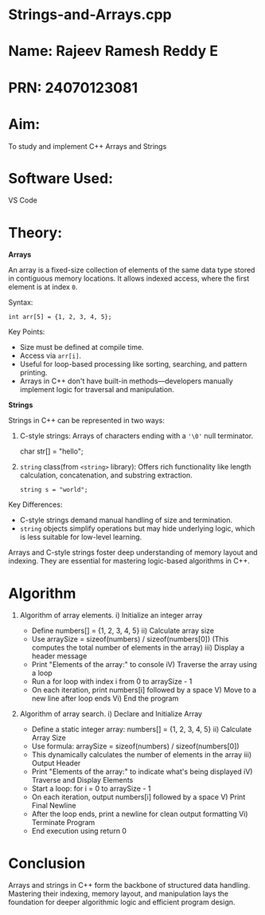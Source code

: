 # Strings-and-Arrays.cpp
# Name: Rajeev Ramesh Reddy E
# PRN: 24070123081

# Aim: 
To study and implement C++ Arrays and Strings

# Software Used: 
VS Code

# Theory: 

**Arrays**

An array is a fixed-size collection of elements of the same data type stored in contiguous memory locations. It allows indexed access, where the first element is at index `0`.

Syntax:

    int arr[5] = {1, 2, 3, 4, 5};


Key Points:
- Size must be defined at compile time.
- Access via `arr[i]`.
- Useful for loop-based processing like sorting, searching, and pattern printing.
- Arrays in C++ don't have built-in methods—developers manually implement logic for traversal and manipulation.

**Strings**

Strings in C++ can be represented in two ways:  
1. C-style strings: Arrays of characters ending with a `'\0'` null terminator.
   
   char str[] = "hello";
  
2. `string` class(from `<string>` library): Offers rich functionality like length calculation, concatenation, and substring extraction.
   
       string s = "world";


Key Differences:
- C-style strings demand manual handling of size and termination.
- `string` objects simplify operations but may hide underlying logic, which is less suitable for low-level learning.

Arrays and C-style strings foster deep understanding of memory layout and indexing. They are essential for mastering logic-based algorithms in C++.

# Algorithm

1) Algorithm of array elements.
   i) Initialize an integer array
    - Define numbers[] = {1, 2, 3, 4, 5}
  ii) Calculate array size
    - Use arraySize = sizeof(numbers) / sizeof(numbers[0])
      (This computes the total number of elements in the array)
 iii) Display a header message
   - Print "Elements of the array:" to console
 iV) Traverse the array using a loop
   - Run a for loop with index i from 0 to arraySize - 1
   - On each iteration, print numbers[i] followed by a space
 V) Move to a new line after loop ends
 Vi) End the program

2) Algorithm of array search.
   i) Declare and Initialize Array
    - Define a static integer array: numbers[] = {1, 2, 3, 4, 5}
   ii) Calculate Array Size
    - Use formula: arraySize = sizeof(numbers) / sizeof(numbers[0])
    - This dynamically calculates the number of elements in the array
   iii) Output Header
    - Print "Elements of the array:" to indicate what's being displayed
   iV) Traverse and Display Elements
    - Start a loop: for i = 0 to arraySize - 1
     - On each iteration, output numbers[i] followed by a space
    V) Print Final Newline
    - After the loop ends, print a newline for clean output formatting
    Vi) Terminate Program
    - End execution using return 0







# Conclusion

Arrays and strings in C++ form the backbone of structured data handling. Mastering their indexing, memory layout, and manipulation lays the foundation for deeper algorithmic logic and efficient program design.

